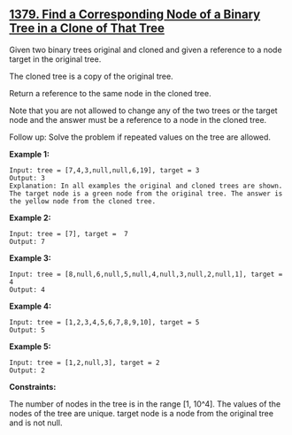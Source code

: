 ## [1379. Find a Corresponding Node of a Binary Tree in a Clone of That Tree](https://leetcode.com/problems/find-a-corresponding-node-of-a-binary-tree-in-a-clone-of-that-tree/)

Given two binary trees original and cloned and given a reference to a node target in the original tree.

The cloned tree is a copy of the original tree.

Return a reference to the same node in the cloned tree.

Note that you are not allowed to change any of the two trees or the target node and the answer must be a reference to a node in the cloned tree.

Follow up: Solve the problem if repeated values on the tree are allowed.

**Example 1:**

```
Input: tree = [7,4,3,null,null,6,19], target = 3
Output: 3
Explanation: In all examples the original and cloned trees are shown. The target node is a green node from the original tree. The answer is the yellow node from the cloned tree.
```

**Example 2:**

```
Input: tree = [7], target =  7
Output: 7
```

**Example 3:**

```
Input: tree = [8,null,6,null,5,null,4,null,3,null,2,null,1], target = 4
Output: 4
```

**Example 4:**

```
Input: tree = [1,2,3,4,5,6,7,8,9,10], target = 5
Output: 5
```

**Example 5:**

```
Input: tree = [1,2,null,3], target = 2
Output: 2
```

**Constraints:**

The number of nodes in the tree is in the range [1, 10^4].
The values of the nodes of the tree are unique.
target node is a node from the original tree and is not null.
